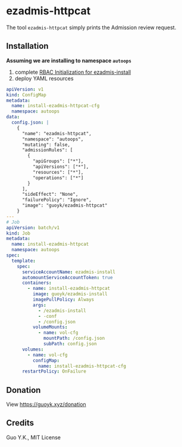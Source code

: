 # ezadmis-httpcat

The tool `ezadmis-httpcat` simply prints the Admission review request.

## Installation

**Assuming we are installing to namespace `autoops`**

1. complete [RBAC Initialization for ezadmis-install](../ezadmis-install)
2. deploy YAML resources

```yaml
apiVersion: v1
kind: ConfigMap
metadata:
  name: install-ezadmis-httpcat-cfg
  namespace: autoops
data:
  config.json: |
    {
      "name": "ezadmis-httpcat",
      "namespace": "autoops",
      "mutating": false,
      "admissionRules": [
        {
          "apiGroups": ["*"],
          "apiVersions": ["*"],
          "resources": ["*"],
          "operations": ["*"]
        }
      ],
      "sideEffect": "None",
      "failurePolicy": "Ignore",
      "image": "guoyk/ezadmis-httpcat"
    }
---
# Job
apiVersion: batch/v1
kind: Job
metadata:
  name: install-ezadmis-httpcat
  namespace: autoops
spec:
  template:
    spec:
      serviceAccountName: ezadmis-install
      automountServiceAccountToken: true
      containers:
        - name: install-ezadmis-httpcat
          image: guoyk/ezadmis-install
          imagePullPolicy: Always
          args:
            - /ezadmis-install
            - -conf
            - /config.json
          volumeMounts:
            - name: vol-cfg
              mountPath: /config.json
              subPath: config.json
      volumes:
        - name: vol-cfg
          configMap:
            name: install-ezadmis-httpcat-cfg
      restartPolicy: OnFailure
```

## Donation

View <https://guoyk.xyz/donation>

## Credits

Guo Y.K., MIT License
